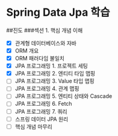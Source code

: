 # Spring Data Jpa 학습

##진도
###섹션 1. 핵심 개념 이해
-[x] 관계형 데이터베이스와 자바
-[x] ORM 개요
-[x] ORM 패러다임 불일치
-[x] JPA 프로그래밍 1. 프로젝트 세팅
-[x] JPA 프로그래밍 2. 엔티티 타입 맵핑
-[ ] JPA 프로그래밍 3. Value 타입 맵핑
-[ ] JPA 프로그래밍 4. 관계 맵핑
-[ ] JPA 프로그래밍 5. 엔티티 상태와 Cascade
-[ ] JPA 프로그래밍 6. Fetch
-[ ] JPA 프로그래밍 7. 쿼리
-[ ] 스프링 데이터 JPA 원리
-[ ] 핵심 개념 마무리
